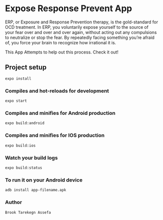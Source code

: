 # Expose Response Prevent App

ERP, or Exposure and Response Prevention therapy,
is the gold-standard for OCD treatment. In ERP, you voluntarily expose yourself to the source of your fear over and over and over again, without acting out any compulsions to neutralize or stop the fear. By repeatedly facing something you’re afraid of, you force your brain to recognize how irrational it is.

This App Attempts to help out this process. Check it out!

## Project setup

```
expo install
```

### Compiles and hot-reloads for development

```
expo start
```

### Compiles and minifies for Android production

```
expo build:android
```

### Compiles and minifies for IOS production

```
expo build:ios
```

### Watch your build logs

```
expo build:status
```

### To run it on your Android device

```
adb install app-filename.apk
```

### Author

```
Brook Tarekegn Assefa
```
